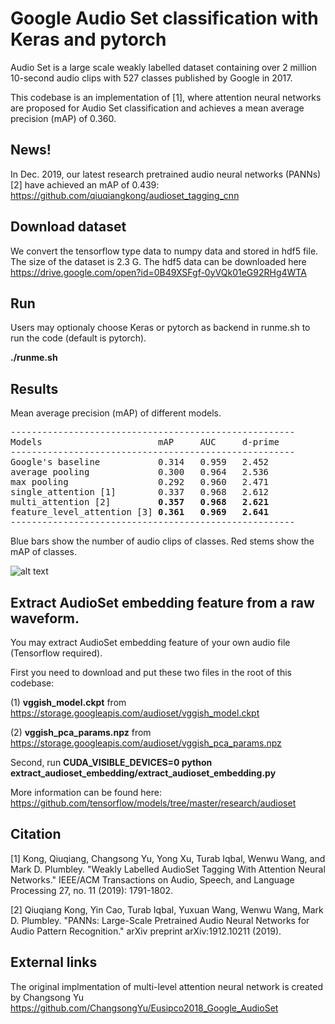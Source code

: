 # Google Audio Set classification with Keras and pytorch
Audio Set is a large scale weakly labelled dataset containing over 2 million 10-second audio clips with 527 classes published by Google in 2017. 

This codebase is an implementation of [1], where attention neural networks are proposed for Audio Set classification and achieves a mean average precision (mAP) of 0.360. 

## News!
In Dec. 2019, our latest research pretrained audio neural networks (PANNs) [2] have achieved an mAP of 0.439: https://github.com/qiuqiangkong/audioset_tagging_cnn

## Download dataset
We convert the tensorflow type data to numpy data and stored in hdf5 file. The size of the dataset is 2.3 G. The hdf5 data can be downloaded here https://drive.google.com/open?id=0B49XSFgf-0yVQk01eG92RHg4WTA

## Run
Users may optionaly choose Keras or pytorch as backend in runme.sh to run the code (default is pytorch). 

**./runme.sh**

## Results
Mean average precision (mAP) of different models. 
<pre>
------------------------------------------------------
Models                      mAP     AUC     d-prime
------------------------------------------------------
Google's baseline           0.314   0.959   2.452
average pooling             0.300   0.964   2.536
max pooling                 0.292   0.960   2.471
single_attention [1]        0.337   0.968   2.612
multi_attention [2]         <b>0.357</b>   <b>0.968</b>   <b>2.621</b>
feature_level_attention [3] <b>0.361</b>   <b>0.969</b>   <b>2.641</b>
------------------------------------------------------
</pre>

Blue bars show the number of audio clips of classes. Red stems show the mAP of classes. 

![alt text](https://github.com/qiuqiangkong/audioset_classification/blob/master/appendixes/data_distribution.png)

## Extract AudioSet embedding feature from a raw waveform. 
You may extract AudioSet embedding feature of your own audio file (Tensorflow required). 

First you need to download and put these two files in the root of this codebase: 

(1) **vggish_model.ckpt** from https://storage.googleapis.com/audioset/vggish_model.ckpt

(2) **vggish_pca_params.npz** from https://storage.googleapis.com/audioset/vggish_pca_params.npz

Second, run **CUDA_VISIBLE_DEVICES=0 python extract_audioset_embedding/extract_audioset_embedding.py**

More information can be found here: https://github.com/tensorflow/models/tree/master/research/audioset

## Citation
[1] Kong, Qiuqiang, Changsong Yu, Yong Xu, Turab Iqbal, Wenwu Wang, and Mark D. Plumbley. "Weakly Labelled AudioSet Tagging With Attention Neural Networks." IEEE/ACM Transactions on Audio, Speech, and Language Processing 27, no. 11 (2019): 1791-1802.

[2] Qiuqiang Kong, Yin Cao, Turab Iqbal, Yuxuan Wang, Wenwu Wang, Mark D. Plumbley. "PANNs: Large-Scale Pretrained Audio Neural Networks for Audio Pattern Recognition." arXiv preprint arXiv:1912.10211 (2019).

## External links
The original implmentation of multi-level attention neural network is created by Changsong Yu https://github.com/ChangsongYu/Eusipco2018_Google_AudioSet
